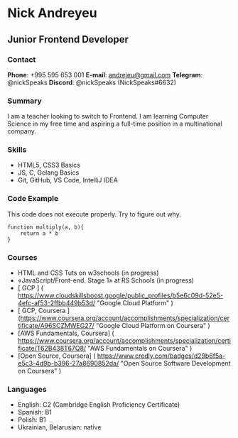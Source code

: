 #	Nick Andreyeu

##	Junior Frontend Developer

###	Contact

**Phone**: +995 595 653 001
**E-mail**: andrejeu@gmail.com
**Telegram**: @nickSpeaks
**Discord**: @nickSpeaks (NickSpeaks#6632)

###	Summary
I am a teacher looking to switch to Frontend. I am learning Computer Science in my free time and aspiring a full-time position in a multinational company.

###	Skills
* HTML5, CSS3 Basics
* JS, C, Golang Basics
* Git, GitHub, VS Code, IntelliJ IDEA

###	Code Example

This code does not execute properly. Try to figure out why.

```
function multiply(a, b){ 
	return a * b 
}
```

###	Courses
* HTML and CSS Tuts on w3schools (in progress)
* «JavaScript/Front-end. Stage 1» at RS Schools (in progress)
* [ GCP ] ( https://www.cloudskillsboost.google/public_profiles/b5e6c09d-52e5-4efc-af53-2ffbb449b53d/ "Google Cloud Platform" )
* [ GCP, Coursera ] (https://www.coursera.org/account/accomplishments/specialization/certificate/A96SCZMWEG27/ "Google Cloud Platform on Coursera" )
* [AWS Fundamentals, Coursera] ( https://www.coursera.org/account/accomplishments/specialization/certificate/T62B438T67Q8/ "AWS Fundamentals on Coursera" )
* [Open Source, Coursera] ( https://www.credly.com/badges/d29b6f5a-e5c3-4d9b-b396-27a8690852da/ "Open Source Software Development on Coursera" )

###	Languages
* English: C2 (Cambridge English Proficiency Certificate)
* Spanish: B1
* Polish: B1
* Ukrainian, Belarusian: native